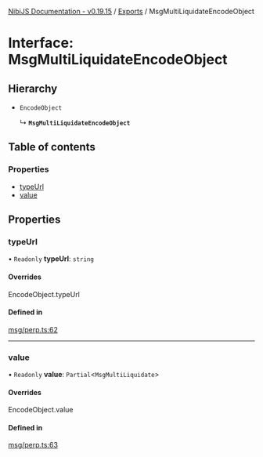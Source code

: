 [NibiJS Documentation - v0.19.15](../intro.md) / [Exports](../modules.md) / MsgMultiLiquidateEncodeObject

# Interface: MsgMultiLiquidateEncodeObject

## Hierarchy

- `EncodeObject`

  ↳ **`MsgMultiLiquidateEncodeObject`**

## Table of contents

### Properties

- [typeUrl](MsgMultiLiquidateEncodeObject.md#typeurl)
- [value](MsgMultiLiquidateEncodeObject.md#value)

## Properties

### typeUrl

• `Readonly` **typeUrl**: `string`

#### Overrides

EncodeObject.typeUrl

#### Defined in

[msg/perp.ts:62](https://github.com/NibiruChain/ts-sdk/blob/b0f9b4b/packages/nibijs/src/msg/perp.ts#L62)

___

### value

• `Readonly` **value**: `Partial`<`MsgMultiLiquidate`\>

#### Overrides

EncodeObject.value

#### Defined in

[msg/perp.ts:63](https://github.com/NibiruChain/ts-sdk/blob/b0f9b4b/packages/nibijs/src/msg/perp.ts#L63)
